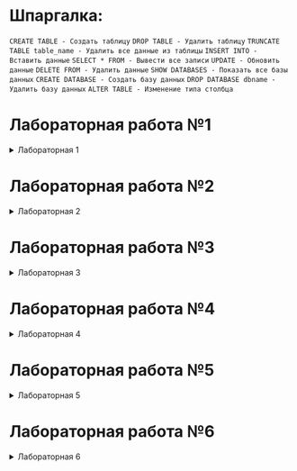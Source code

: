 # Шпаргалка:
`
CREATE TABLE - Создать таблицу
`
`
DROP TABLE - Удалить таблицу
`
`
TRUNCATE TABLE table_name - Удалить все данные из таблицы
`
`
INSERT INTO - Вставить данные
`
`
SELECT * FROM - Вывести все записи
`
`
UPDATE - Обновить данные
`
`
DELETE FROM - Удалить данные
`
`
SHOW DATABASES - Показать все базы данных
`
`
CREATE DATABASE - Создать базу данных
`
`
DROP DATABASE dbname - Удалить базу данных
`
`
ALTER TABLE - Изменение типа столбца
`
# Лабораторная работа №1
  <details>
  <summary>Лабораторная 1</summary>
1) Выберите из таблицы orders все заказы.

![Image](https://i.imgur.com/QFxDKpE.png)

2) Выберите из таблицы orders все заказы кроме новых. У новых заказов status равен "new". Использовать in:

![Image](https://i.imgur.com/ZkSqJGZ.png)

3) Выберите из таблицы orders все новые и отмененные заказы. У отмененных заказов status равен "cancelled". У новых заказов status равен "new".

![Image](https://i.imgur.com/B6Jnwhy.png)

4) Выберите из таблицы orders все заказы содержащие более 3 товаров (products_count).
Вывести нужно только номер (id) и сумму (sum) заказа:

![Image](https://i.imgur.com/gArGNhP.png)
</details>


# Лабораторная работа №2
<details>
  <summary>Лабораторная 2</summary>

1) Выберите из таблицы orders 3 самых дешевых заказа за всё время. Данные нужно отсортировать в порядке убывания цены. Отмененные заказы не учитывайте.

![Image](https://i.imgur.com/VPBQRZX.png)

2) Выберите из таблицы orders 2 самых дорогих заказов за всё время. Данные нужно отсортировать в порядке убывания цены. Отмененные заказы не учитывайте.

![Image](https://i.imgur.com/JANF2dA.png)

3) Добавьте в таблицу orders данные о новом заказе стоимостью 8000 рублей. В заказе 4 товара (products).

![Image](https://i.imgur.com/zl3eItz.png)
![Image](https://i.imgur.com/fRJvPRi.png)

5) Добавьте в таблицу products новый товар — «VR-очки», стоимостью 70000 рублей в количестве (count) 2 штук.

![Image](https://i.imgur.com/0zXjhuA.png)
![Image](https://i.imgur.com/QSVUM99.png)

7) В таблицу products внесли данные с ошибкой, вместо "PS5" в наименовании написали IMAC. Исправьте ошибку.

![Image](https://i.imgur.com/T3nqVaM.png)
![Image](https://i.imgur.com/3HCxd6a.png)
</details>



# Лабораторная работа №3
<details>
  <summary>Лабораторная 3</summary>
Создайте таблицу users с полем id типа INT и двумя текстовыми полями, которые будут хранить имя (first_name) и фамилию (last_name). Длина имени и фамилии не превышает 50 символов. Добавьте в таблицу трех пользователей: Дмитрия Иванова, Анатолия Белого и Дениса Давыдова.

CREATE TABLE users (id INT, first_name VARCHAR (50), last_name VARCHAR (50)); INSERT INTO users (id, first_name, last_name) VALUE (1, 'Дмитрий', 'Иванов'), (2, 'Анатолий', 'Белый'), (3, 'Денис', 'Давыдов'); image imag
![418252857-5b7036e5-d0e6-4971-b655-904454b47ec0](https://github.com/user-attachments/assets/a72136e4-cfa0-46a0-8cc5-5def7d39ebfe)
</details>


# Лабораторная работа №4
<details>
  <summary>Лабораторная 4</summary>
Создайте таблицу users для хранения информации о пользователях сайта. В таблице должны быть следующие поля:

id – идентификатор, целое положительное; email – адрес электронной почты, строка не более 100 символов; date_joined – дата регистрации (достаточно хранить дату, без времени) last_activity – дата и время последней активности (с точностью до секунд).

CREATE TABLE users( id INT UNSIGNED, email VARCHAR(100), date_joined DATE, last_activity DATETIME );

INSERT INTO users (id, email, date_joined, last_activity) VALUES (1, "user1@domain.com", "2014-12-12", "2016-04-08 12:34:54"), (2, "user2@domain.com", "2014-12-12", "2017-02-13 11:46:53"), (3, "user3@domain.com", "2014-12-13", "2017-04-04 05:12:07");
![423033796-5511b6d7-a988-4542-9490-31dd257329f3-1](https://github.com/user-attachments/assets/1230c3a2-11d6-44ca-972a-037fc94f9de5)

Создайте таблицу calendar для хранения календаря посетителей. В таблице должны быть следующие поля:

id – идентификатор записи в календаре, целое положительное; user_id – идентификатор пользователя, целое положительное; doctor_id – идентификатор доктора, целое положительное; visit_date – дата и время визита (точность до секунд).

Create table calendar ( id int unsigned, user_id int unsigned, doctor_id int unsigned, visit_date datetime); Insert into calendar (id, user_id, doctor_id, visit_date) Values (1, 1914 , 1, '2017-04-08 12:00:00'), (2, 12, 1, '2017-04-08 12:30:00'), (3, 4641, 2, '2017-04-09 09:00:00'), (4, 784, 1,'2017-04-08 13:00:00'), (5, 15, 2,'2017-04-09 10:00:00');

![423034725-aae46175-0619-4a99-9022-97a5e8d3ce19](https://github.com/user-attachments/assets/1d94657e-8951-4e33-a5ac-7c2765f4c131)

Создайте таблицу users , в которой будут следующие поля:

id — идентификатор, целые положительные числа. first_name— имя, строки до 50 символов. last_name — фамилия, строки до 60 символов. bio — биография, текст до 65000 символов.

create table users ( id int (10) unsigned, first_name varchar (50), last_name varchar (60), bio text ); INSERT INTO users (id, first_name, last_name, bio) VALUES (1,'Антон','Кулик','С отличием окончил 39 лицей.'), (2,'Сергей','Давыдов',''), (3,'Дмитрий','Соколов','Профессиональный программист.')

![423037453-9cff2921-70f6-44ef-af74-d45be801ed56](https://github.com/user-attachments/assets/b0a26db3-6846-49af-9c7a-b95663392116)
</details>


# Лабораторная работа №5
<details>
  <summary>Лабораторная 5</summary>
Выберите из таблицы orders 4 самых дорогих заказов за всё время. Данные нужно отсортировать в порядке убывания цены. Отмененные заказы не учитывайте.
SELECT * FROM orders WHERE STATUS IN ('new', 'in_progress', 'delivery') ORDER BY SUM DESC LIMIT 4;

![428267381-9e1c14d7-0fd8-45a7-bde8-a02b498fc76c](https://github.com/user-attachments/assets/d11b554d-3625-45f9-ad33-9fa678da5799)

Выберите из таблицы products название и цены четырех самых дешевых товаров, которые есть на складе.
SELECT NAME, price from products WHERE COUNT>0 LIMIT 4;

![428267463-997449e6-383a-4ce6-b821-77aff3f0c3cd](https://github.com/user-attachments/assets/ef6ba9cf-04eb-44fe-8cd0-30495903de31)

Выберите из таблицы orders три последних заказа (по дате date) стоимостью от 3200 рублей и выше. Данные отсортируйте по дате в обратном порядке.
SELECT * FROM orders WHERE SUM>=3200 ORDER BY DATE DESC LIMIT 3;

![428267803-d0ec4f7b-ea11-4197-b5be-0628c77731de](https://github.com/user-attachments/assets/ed740261-e157-4343-bb99-4616304e6229)

Создайте данную таблицу:
CREATE TABLE products (id INT, NAME VARCHAR (50), COUNT INT, price INT); INSERT INTO products (id, NAME, COUNT, price) VALUE (1, 'Стиральная машина', 5, 10000), (2, 'Холодильник', 0, 10000), (3, 'Микроволновка', 3, 4000), (4, 'Пылесос', 2, 4500), (5, 'Вентилятор', 0, 700), (6, 'Телевизор', 7, 31740), (7, 'Тостер', 2, 2500), (8, 'Принтер', 4, 3000), (9, 'Активные колонки', 1, 2900), (10, 'Ноутбук', 4, 36990), (11, 'Посудомоечная машина', 0, 17800), (12, 'Видеорегистратор', 23, 4000), (13, 'Смартфон', 8, 12300), (14, 'Флешка', 4, 1400), (15, 'Блендер', 0, 5500), (16, 'Газовая плита', 5, 11900), (17, 'Клавиатура', 3, 1800);

![428269950-c82c180f-f94c-467b-8d67-745f8bb23030](https://github.com/user-attachments/assets/65f1baf0-68be-4031-8b39-cc71da4a895a)

Из этой таблицы сделать выборку на основе задания: Сайт выводит товары по 5 штук. Выберите из таблицы products товары, которые пользователи увидят на 3 странице каталога при сортировке в порядке возрастания цены (price).
SELECT * FROM products ORDER BY price LIMIT 5 OFFSET 10;

![428270355-dba2d832-abc0-44a8-bf81-ab45de48ffb4](https://github.com/user-attachments/assets/38cdafda-a17a-487e-a2c5-58160add0527) 
</details>


# Лабораторная работа №6
<details>
  <summary>Лабораторная 6</summary>

1)Создайте таблицу orders для хранения списка заказов:

id — идентификатор, целое положительное. user_id — идентификатор пользователя, который оформил заказ. Целое положительное, NULL запрещен. amount — стоимость заказа. Целое положительное число не более 1 млн. NULL запрещен, по умолчанию 0. created — дата и время создания заказа. NULL запрещен. state — статус заказа. Выбор из new, cancelled, in_progress, delivered, completed. Можно выбрать только один вариант. NULL запрещен. По умолчанию должен стоять new. Добавьте 3 записи так, чтобы получалась таблица ниже:

CREATE table orders (id INT UNSIGNED, user_id INT UNSIGNED NOT null, amount mediumint unsigned NOT NULL DEFAULT 0, created DATETIME NOT NULL, state ENUM ('NEW', 'cancelled', 'in_progress', 'delivered', 'completed') NOT NULL DEFAULT 'new'); INSERT INTO orders (id, 
user_id, amount, created, state) VALUES (1, 56, 5400, '2018-02-01 17:46:59', DEFAULT), (2, 90, 249, '2018-02-01 19:13:04', DEFAULT), (3, 78, 2200, '2018-02-01 22:43:09', DEFAULT);

![433009414-bce17f59-c4f3-486e-a565-f2df2c4f9579](https://github.com/user-attachments/assets/b8c1a016-5565-4981-9d0e-8250a152bb43)

2)Создайте таблицу users для хранения списка пользователей сайта:

id — идентификатор, целое положительное. first_name — имя, строка до 20 символов. NULL запрещен. last_name — фамилия, строка до 20 символов. NULL запрещен. patronymic — отчество, строка до 20 символов. NULL запрещен, по умолчанию пустая строка. is_active — отметка об активности пользователя. Логическое поле, по умолчанию TRUE. is_superuser — отметка администратора. Логическое поле, по умолчанию FALSE. Добавьте 3 записи так, чтобы получалась таблица ниже:

CREATE table users (id INT UNSIGNED, first_name VARCHAR(20) NOT NULL, last_name VARCHAR(20) NOT NULL, patronymic VARCHAR(20) NOT NULL DEFAULT '', is_active BOOLEAN DEFAULT TRUE, is_superuser BOOLEAN DEFAULT FALSE); INSERT INTO users (id, first_name, last_name, patronymic, is_active, is_superuser) VALUES (1, 'Дмитрий', 'Иванов', DEFAULT, DEFAULT, DEFAULT), (2, 'Анатолий', 'Белый', 'Сергеевич', DEFAULT, TRUE), (3, 'Андрей', 'Крючков', DEFAULT, FALSE, DEFAULT); SELECT * FROM users;

![433012470-78fa6624-3e2a-479f-b1f0-e79deaf5f1ba](https://github.com/user-attachments/assets/ede5c3d8-e747-4bc1-91d0-4f29b6d111bd)

3)Создайте таблицу products для хранения товаров в интернет магазине:

id — идентификатор, целое положительное. category_id — категория, целое положительное. Может принимать NULL. По умолчанию NULL. name — название, строка до 100 символов. NULL запрещен. count — количество, целое положительное до 255. NULL запрещен, по умолчанию 0. price — цена типа DECIMAL с 10 знаками, 2 из которых выделены для копеек. NULL запрещен, по умолчанию 0.00. Добавьте 3 записи так, чтобы получалась таблица ниже:

CREATE table products (id INT UNSIGNED, category_id INT DEFAULT NULL, name VARCHAR(100) NOT null, count TINYINT unsigned NOT NULL DEFAULT 0, price DECIMAL (10, 2) NOT NULL DEFAULT 0.00); INSERT INTO products (id, category_id, name, count, price) VALUES (1, 1, 'Кружка', 5, 45.90), (2, 17, 'Фломастеры', DEFAULT, 78.00), (3, NULL, 'Сникерс', 12, 50.80);

![433012117-dd8701ec-b515-410a-921f-ebe51530f83f](https://github.com/user-attachments/assets/d5555792-a820-4119-bb30-8f84ed6217f1)
<details>


 
 # Шпоры 
<details>
  <summary>Шпоры</summary>
SELECT * FROM table1; - "SELECT *" Выбирает все строки из указанной таблицы.

SELECT column1, column2 FROM table1; - "SELECT <перечисление имен>" Выбирает строки из указанной таблицы. В каждой строке оставляет только перечисленные столбцы.

select column1, column2 from table1
WHERE column2 = 'Комикс'; - "WHERE" Оставляет в результате только те строки, которые подходят под условие.

select column1, column2 from table1
where column2 = 'Комикс' OR column2 = 'Книга'; - Условия можно комбинировать через "or" (выбрать строки, которые подходят под любое из условий).

select column1, column2 from table1
where column1 = 'Изданное' AND column2 = 'Комикс'; - Или через and (выбрать строки, которые подходят одновременно под все условия).
Оператор AND имеет приоритет перед оператором OR.

select column1, column2 from table1 
ORDER BY column2; - "ORDER BY" Сортирует результат по указанным столбцам, По умолчанию от меньшего к большему, но если добавить "DESC" — то наоборот.

select column1, column2 from table1
ORDER BY column2 LIMIT 5; - "LIMIT" Оставляет только первые N строк результата. Обычно используется в связке с "order by".

INSERT INTO table1 (column1, column2) 
VALUES (value1, value2); - добавление одной записи в таблицу. "INSERT INTO" добавляет новые записи в таблицу, значения вставляют с помощью "VALUE":

NSERT INTO table1 (column1, column2)
VALUES (value11, value12),(value21, value22); - добавление нескольких записей.

NSERT INTO table1 (column1, column2)
SELECT (col1, col2) from table2; - Добавление записей из другой таблицы.

INSERT INTO table1 SET field1=value1, field2=value2; - можно использовать не только "VALUES", но и "SET";

"UPDATE" -  обновление.

UPDATE table1 SET column1=new_value; - Обновление поля во всех записях.

UPDATE table1 SET column1=new_value
                  column2=new_value
WHERE condition; - Обновление поля в записях, соответствующих условию.

"DELETE" удаляет записи:

DELETE FROM table1; - Удаление всех записей.

DELETE FROM table1
WHERE CONDITION;- удаление записей, соответствующих условию.

DROP table <table_name> - полностью удаляет указанную таблицу.

delete from <table_name>; -  удаляет все строки из таблицы, но не удаляет саму таблицу.


"TRUNCATE" выполняет очистку таблицы в массовом порядке, не позволяя указывать условия.

TRUNCATE TABLE table1; - таблица пуста.

NULL – это особое слово в MySQL и в отличии от "cancelled" или "new", его нужно писать без кавычек. 
Чтобы сравнить значение в поле с NULL, нужно использовать не символы равенства (=) и неравенства (<>), а специальное выражение IS NULL или IS NOT NULL.

ТИПЫ ДАННЫХ:

СИМВОЛЬНЫЕ:

CHAR: представляет строку фиксированной длины.
Длина хранимой строки указывается в скобках, например, CHAR(10) - строка из десяти символов. 

VARCHAR: представляет строку переменной длины.
Длина хранимой строки также указыватся в скобках, например, VARCHAR(10). VARCHAR (65535) - максимум.

Ряд дополнительных типов данных представляют текст неопределенной длины:

TINYTEXT: представляет текст длиной до 255 байт.

TEXT: представляет текст длиной до 65 КБ.

MEDIUMTEXT: представляет текст длиной до 16 МБ

LONGTEXT: представляет текст длиной до 4 ГБ

ЧИСЛОВЫЕ:

TINYINT: представляет целые числа от -128 до 127.

BOOL(EAN): фактически не представляет отдельный тип, а является лишь псевдонимом для типа TINYINT(1) и может хранить два значения 0 и 1.(TRUE, FALSE).

TINYINT UNSIGNED: представляет целые числа от 0 до 255.

SMALLINT: представляет целые числа от -32768 до 32767.

SMALLINT UNSIGNED: представляет целые числа от 0 до 65535.

MEDIUMINT: представляет целые числа от -8388608 до 8388607.

MEDIUMINT UNSIGNED: представляет целые числа от 0 до 16777215.

INT: представляет целые числа от -2147483648 до 2147483647.

INT UNSIGNED: представляет целые числа от 0 до 4294967295.

BIGINT: представляет целые числа от -9 223 372 036 854 775 808 до 9 223 372 036 854 775 807.

BIGINT UNSIGNED: представляет целые числа от 0 до 18 446 744 073 709 551 615.

DECIMAL(NUMERIC, DEC, FIXED): хранит числа с фиксированной точностью. Данный тип может принимать два параметра precision(макс кол-во цифр, которое может хранить число, 1-65) и scale(макс. кол-во цифр, которые может содержать число после запятой, 0-precision): DECIMAL(precision, scale).

FLOAT: хранит дробные числа с плавающей точкой одинарной точности от -3.4028 * 1038 до 3.4028 * 1038.FLOAT(M,D), где M - общее количество цифр, а D - количество цифр после запятой.

DOUBLE(REAL, DOUBLE PRECISION): хранит дробные числа с плавающей точкой двойной точности от -1.7976 * 10308 до 1.7976 * 10308.Также может принимать форму DOUBLE(M,D), где M - общее количество цифр, а D - количество цифр после запятой.

ДЛЯ РАБОТЫ С ДАТОЙ И ВРЕМЕНЕМ (timestamp):

DATE: хранит даты с 1 января 1000 года до 31 деабря 9999 года (c "1000-01-01" до "9999-12-31"). По умолчанию для хранения используется формат yyyy-mm-dd.
Некоторые из принимаемых форматов:

yyyy-mm-dd - 2018-05-25

yyyy-m-dd - 2018-5-25

yy-m-dd - 18-05-25

В таком формате двузначные числа от 00 до 69 воспринимаются как даты в диапазоне 2000-2069. А числа от 70 до 99 как диапазон чисел 1970 - 1999.

yyyymmdd - 20180525

yyyy.mm.dd - 2018.05.25

TIME: хранит время от -838:59:59 до 838:59:59. По умолчанию для хранения времени применяется формат "hh:mm:ss". 24-часовой формат.

hh:mi - 3:21 (хранимое значение 03:21:00)

hh:mi:ss - 19:21:34

hhmiss - 192134

Примеры значений для типов DATETIME и TIMESTAMP:

2018-05-25 19:21:34
2018-05-25 (хранимое значение 2018-05-25 00:00:00).

DATETIME: объединяет время и дату, диапазон дат и времени - с 1 января 1000 года по 31 декабря 9999 года (с "1000-01-01 00:00:00" до "9999-12-31 23:59:59"). Для хранения по умолчанию используется формат "yyyy-mm-dd hh:mm:ss".

TIMESTAMP: также хранит дату и время, но в другом диапазоне: от "1970-01-01 00:00:01" UTC до "2038-01-19 03:14:07" UTC.

YEAR: хранит год в виде 4 цифр. Диапазон доступных значений от 1901 до 2155.

СОСТАВНЫЕ:

ENUM: хранит одно значение из списка допустимых значений.

SET: может хранить несколько значений (до 64 значений) из некоторого списка допустимых значений.

БИНАРНЫЕ:

TINYBLOB: хранит бинарные данные в виде строки длиной до 255 байт.

BLOB: хранит бинарные данные в виде строки длиной до 65 КБ.

MEDIUMBLOB: хранит бинарные данные в виде строки длиной до 16 МБ.

LONGBLOB: хранит бинарные данные в виде строки длиной до 4 ГБ.

стандартные целочисленные типы SQL INTEGER(или INT) и SMALLINT. В качестве расширения стандарта MySQL также поддерживает целочисленные типы TINYINT, MEDIUMINT, и BIGINT.

![image](https://github.com/user-attachments/assets/4f3536c9-ee85-47c6-8b96-63b18eb2fb9a)

OFFSET n - пропуск первых n строк.

SELECT [DISTINCT] поля_таблиц FROM наименование_таблицы; - удаление дубликатов.

ENUM и SET — это особые строковые типы, значения которых выбираются из фиксированного списка значений. Когда можно выбрать 1 вариант - используем ENUM. 
когда можно выбрать несколько вариантов - используем SET.

JOIN - оператор объединения таблиц SQL;

INNER JOIN - позволяет объединять строки из двух или более таблиц на основе условия, заданного в операторе JOIN;
<details>

SELECT column1, SUM(column4)
FROM table
GROUP BY column1
HAVING aggregate_function(column4) operator value; - Оператор SQL HAVING аналогичен оператору SQL WHERE за тем исключением, что применяется не для всего набора столбцов таблицы, а для набора созданного оператором SQL GROUP BY и применяется всегда строго после него.
